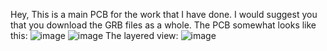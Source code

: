 Hey, This is a main PCB for the work that I have done.
I would suggest you that you download the GRB files as a whole. The PCB somewhat looks like this:
![image](https://user-images.githubusercontent.com/45959802/211195690-f7ffd6b2-19a6-47fc-9efa-f690e19731f6.png)
![image](https://user-images.githubusercontent.com/45959802/211195707-5686a561-9742-4e82-8f2a-c7be4d7042a9.png)
The layered view:
![image](https://user-images.githubusercontent.com/45959802/211195725-e7094c48-b94b-49dc-b3df-4082b863f839.png)

